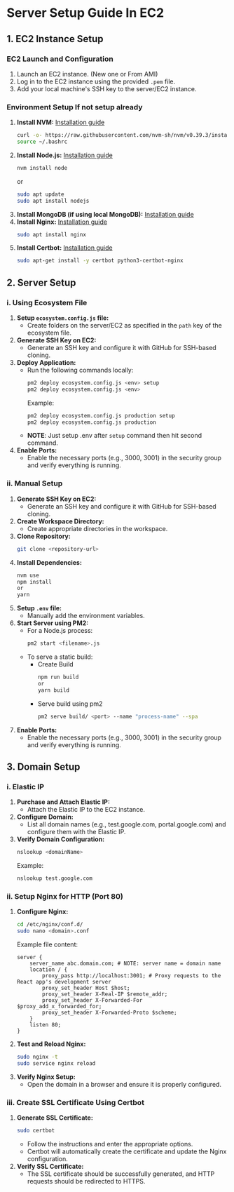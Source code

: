 # Server Setup Guide In EC2

## 1. EC2 Instance Setup
### EC2 Launch and Configuration
1. Launch an EC2 instance. (New one or From AMI)
2. Log in to the EC2 instance using the provided `.pem` file.
3. Add your local machine's SSH key to the server/EC2 instance.
### Environment Setup If not setup already
1. **Install NVM:** [Installation guide](https://www.digitalocean.com/community/tutorials/how-to-install-node-js-on-ubuntu-20-04)
    ```sh
    curl -o- https://raw.githubusercontent.com/nvm-sh/nvm/v0.39.3/install.sh | bash
    source ~/.bashrc
    ```
2. **Install Node.js:** [Installation guide](https://www.digitalocean.com/community/tutorials/how-to-install-node-js-on-ubuntu-20-04)
    ```sh
    nvm install node
    ```
    or
    ```sh
    sudo apt update
    sudo apt install nodejs
    ```
3. **Install MongoDB (if using local MongoDB):** [Installation guide](https://www.mongodb.com/docs/manual/tutorial/install-mongodb-on-ubuntu/)
4. **Install Nginx:** [Installation guide](https://www.digitalocean.com/community/tutorials/how-to-install-nginx-on-ubuntu-20-04)
    ```sh
    sudo apt install nginx
    ```
5. **Install Certbot:** [Installation guide](https://www.digitalocean.com/community/tutorials/how-to-secure-apache-with-let-s-encrypt-on-ubuntu-18-04)
    ```sh
    sudo apt-get install -y certbot python3-certbot-nginx
    ```
## 2. Server Setup

### i. Using Ecosystem File
1. **Setup `ecosystem.config.js` file:**
    - Create folders on the server/EC2 as specified in the `path` key of the ecosystem file.
2. **Generate SSH Key on EC2:**
    - Generate an SSH key and configure it with GitHub for SSH-based cloning.
3. **Deploy Application:**
    - Run the following commands locally:
        ```sh
        pm2 deploy ecosystem.config.js <env> setup
        pm2 deploy ecosystem.config.js <env>
        ```
      Example:
        ```sh
        pm2 deploy ecosystem.config.js production setup
        pm2 deploy ecosystem.config.js production
        ```
    - **NOTE**: Just setup .env after `setup` command then hit second command. 
4. **Enable Ports:**
    - Enable the necessary ports (e.g., 3000, 3001) in the security group and verify everything is running.

### ii. Manual Setup
1. **Generate SSH Key on EC2:**
    - Generate an SSH key and configure it with GitHub for SSH-based cloning.
2. **Create Workspace Directory:**
    - Create appropriate directories in the workspace.
3. **Clone Repository:**
    ```sh
    git clone <repository-url>
    ```
4. **Install Dependencies:**
    ```sh
    nvm use
    npm install 
    or
    yarn
    ```
5. **Setup `.env` file:**
    - Manually add the environment variables.
6. **Start Server using PM2:**
    - For a Node.js process:
        ```sh
        pm2 start <filename>.js
        ```
    - To serve a static build:
        - Create Build
            ```sh
            npm run build
            or
            yarn build
            ``` 
       - Serve build using pm2
            ```sh
            pm2 serve build/ <port> --name "process-name" --spa
            ```
7. **Enable Ports:**
    - Enable the necessary ports (e.g., 3000, 3001) in the security group and verify everything is running.

## 3. Domain Setup
### i. Elastic IP
1. **Purchase and Attach Elastic IP:**
    - Attach the Elastic IP to the EC2 instance.
2. **Configure Domain:**
    - List all domain names (e.g., test.google.com, portal.google.com) and configure them with the Elastic IP.
3. **Verify Domain Configuration:**
    ```sh
    nslookup <domainName>
    ```
    Example:
    ```sh
    nslookup test.google.com
    ```
### ii. Setup Nginx for HTTP (Port 80)
1. **Configure Nginx:**
    ```sh
    cd /etc/nginx/conf.d/
    sudo nano <domain>.conf
    ```
    Example file content:
    ```nginx
    server {
        server_name abc.domain.com; # NOTE: server name = domain name
        location / {
            proxy_pass http://localhost:3001; # Proxy requests to the React app's development server
            proxy_set_header Host $host;
            proxy_set_header X-Real-IP $remote_addr;
            proxy_set_header X-Forwarded-For $proxy_add_x_forwarded_for;
            proxy_set_header X-Forwarded-Proto $scheme;
        }
        listen 80;
    }
    ```
2. **Test and Reload Nginx:**
    ```sh
    sudo nginx -t
    sudo service nginx reload
    ```
3. **Verify Nginx Setup:**
    - Open the domain in a browser and ensure it is properly configured.
### iii. Create SSL Certificate Using Certbot
1. **Generate SSL Certificate:**
    ```sh
    sudo certbot
    ```
    - Follow the instructions and enter the appropriate options.
    - Certbot will automatically create the certificate and update the Nginx configuration.
2. **Verify SSL Certificate:**
    - The SSL certificate should be successfully generated, and HTTP requests should be redirected to HTTPS.

